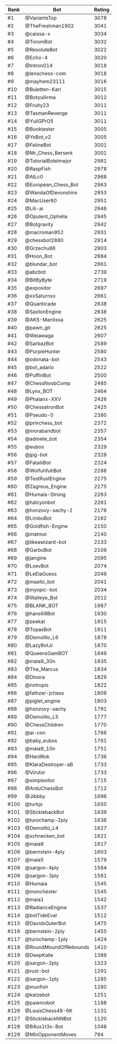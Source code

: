 Rank|Bot|Rating
---|---|---
#1|@VariantsTop|3078
#2|@TheFreshman1902|3041
#3|@caissa-x|3034
#4|@ToromBot|3032
#5|@ResoluteBot|3022
#6|@Echo-4|3020
#7|@Intron014|3018
#8|@lenschess-com|3018
#9|@mayhem23111|3016
#10|@Buletten-Karl|3015
#11|@Botyuliirma|3012
#12|@Fruity23|3011
#13|@TasmanRevenge|3011
#14|@YuliGPrO5|3011
#15|@Booktester|3005
#16|@YoBot_v2|3005
#17|@FelineBot|3001
#18|@Mr_Chess_Berserk|3001
#19|@TutorialBotelmejor|2981
#20|@RaspFish|2978
#21|@AILc0|2968
#22|@European_Chess_Bot|2963
#23|@WandaOfDevonshire|2953
#24|@MacUser60|2951
#25|@Lili-ai|2946
#26|@Opulent_Ophelia|2945
#27|@Botgravity|2942
#28|@macroman952|2931
#29|@chessbot2880|2914
#30|@Grzechu86|2903
#31|@Hoon_Bot|2884
#32|@blundar_bot|2861
#33|@abcbot|2739
#34|@BitByByte|2719
#35|@expositor|2697
#36|@xxSaturnxx|2661
#37|@Quanticade|2638
#38|@SaxtonEngine|2638
#39|@AKS-Mantissa|2625
#40|@pawn_git|2625
#41|@Weiawaga|2607
#42|@SarbazBot|2589
#43|@PurpleHunter|2580
#44|@odonata-bot|2543
#45|@bot_adario|2522
#46|@PuffinBot|2500
#47|@ChessNoobComp|2485
#48|@Lynx_BOT|2464
#49|@Phalanx-XXV|2426
#50|@ChessatronBot|2425
#51|@Pseudo-0|2380
#52|@princhess_bot|2372
#53|@morabandbot|2357
#54|@admete_bot|2354
#55|@eubos|2329
#56|@jpg-bot|2328
#57|@FataliiBot|2324
#58|@WolfuhfuhBot|2288
#59|@TestRustEngine|2275
#60|@Zagreus_Engine|2275
#61|@Humaia-Strong|2263
#62|@halcyonbot|2261
#63|@honzovy-sachy-2|2178
#64|@LimboBot|2162
#65|@Goldfish-Engine|2150
#66|@matmoi|2140
#67|@likeawizard-bot|2133
#68|@GarboBot|2109
#69|@jangine|2095
#70|@LoevBot|2074
#71|@LeElaGuess|2049
#72|@maello_bot|2041
#73|@myopic-bot|2034
#74|@Walleye_Bot|2012
#75|@BLANK_BOT|1987
#76|@hans68Bot|1930
#77|@zeekat|1915
#78|@TopasBot|1911
#79|@Demolito_L6|1878
#80|@LazyBotJr|1870
#81|@QueensGamBOT|1849
#82|@maia9_30n|1835
#83|@The_Marcus|1834
#84|@Dinora|1829
#85|@notropis|1822
#86|@fathzer-jchess|1808
#87|@piglet_engine|1803
#88|@honzovy-sachy|1791
#89|@Demolito_L5|1777
#90|@ChessChildren|1770
#91|@ai-con|1766
#92|@baby_eubos|1761
#93|@maia9_10n|1751
#94|@HardRok|1736
#95|@KlaraDestroyer-aB|1733
#96|@Virutor|1733
#97|@simplexitor|1715
#98|@ArduChessBot|1712
#99|@Jibbby|1696
#100|@turkjs|1650
#101|@SticklebackBot|1639
#102|@turochamp-2ply|1636
#103|@Demolito_L4|1627
#104|@schnecken_bot|1621
#105|@maia9|1617
#106|@bernstein-4ply|1603
#107|@maia5|1579
#108|@sargon-4ply|1564
#109|@sargon-3ply|1561
#110|@Humaia|1545
#111|@monchester|1545
#112|@maia1|1542
#113|@RadianceEngine|1537
#114|@botTideEval|1512
#115|@DavidsGuterBot|1475
#116|@bernstein-2ply|1455
#117|@turochamp-1ply|1424
#118|@RoundMoundOfRebounds|1410
#119|@DeepKalle|1389
#120|@sargon-2ply|1323
#121|@rust-bot|1291
#122|@sargon-1ply|1285
#123|@munfish|1280
#124|@katzebot|1251
#125|@pawnrobot|1188
#126|@LouisChess48-6K|1131
#127|@SticklebackNNBot|1120
#128|@B4ux1t3s-Bot|1048
#129|@MinOpponentMoves|794
